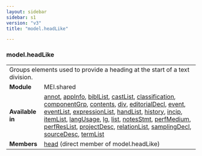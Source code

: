 ```yaml
---
layout: sidebar
sidebar: s1
version: "v3"
title: "model.headLike"

---
```


<div class="classSpec model">
   <h3 id="model.headLike">model.headLike</h3>
   <table class="wovenodd">
      <tr>
         <td colspan="2" class="wovenodd-col2">Groups elements used to provide a heading at the start of a text division.</td>
      </tr>
      <tr>
         <td class="wovenodd-col1">
            <strong>Module</strong>
         </td>
         <td class="wovenodd-col2">MEI.shared</td>
      </tr>
      <tr>
         <td class="wovenodd-col1">
            <strong>Available in</strong>
         </td>
         <td class="wovenodd-col2">
            <div class="parent">
               <div>
                  <a class="link_odd_elementSpec" href="/{{ site.baseurl }}/{{ page.version }}/elements/annot.html">annot</a>, 
                  <a class="link_odd_elementSpec" href="/{{ site.baseurl }}/{{ page.version }}/elements/appInfo.html">appInfo</a>, 
                  <a class="link_odd_elementSpec" href="/{{ site.baseurl }}/{{ page.version }}/elements/biblList.html">biblList</a>, 
                  <a class="link_odd_elementSpec" href="/{{ site.baseurl }}/{{ page.version }}/elements/castList.html">castList</a>, 
                  <a class="link_odd_elementSpec" href="/{{ site.baseurl }}/{{ page.version }}/elements/classification.html">classification</a>, 
                  <a class="link_odd_elementSpec" href="/{{ site.baseurl }}/{{ page.version }}/elements/componentGrp.html">componentGrp</a>, 
                  <a class="link_odd_elementSpec" href="/{{ site.baseurl }}/{{ page.version }}/elements/contents.html">contents</a>, 
                  <a class="link_odd_elementSpec" href="/{{ site.baseurl }}/{{ page.version }}/elements/div.html">div</a>, 
                  <a class="link_odd_elementSpec" href="/{{ site.baseurl }}/{{ page.version }}/elements/editorialDecl.html">editorialDecl</a>, 
                  <a class="link_odd_elementSpec" href="/{{ site.baseurl }}/{{ page.version }}/elements/event.html">event</a>, 
                  <a class="link_odd_elementSpec" href="/{{ site.baseurl }}/{{ page.version }}/elements/eventList.html">eventList</a>, 
                  <a class="link_odd_elementSpec" href="/{{ site.baseurl }}/{{ page.version }}/elements/expressionList.html">expressionList</a>, 
                  <a class="link_odd_elementSpec" href="/{{ site.baseurl }}/{{ page.version }}/elements/handList.html">handList</a>, 
                  <a class="link_odd_elementSpec" href="/{{ site.baseurl }}/{{ page.version }}/elements/history.html">history</a>, 
                  <a class="link_odd_elementSpec" href="/{{ site.baseurl }}/{{ page.version }}/elements/incip.html">incip</a>, 
                  <a class="link_odd_elementSpec" href="/{{ site.baseurl }}/{{ page.version }}/elements/itemList.html">itemList</a>, 
                  <a class="link_odd_elementSpec" href="/{{ site.baseurl }}/{{ page.version }}/elements/langUsage.html">langUsage</a>, 
                  <a class="link_odd_elementSpec" href="/{{ site.baseurl }}/{{ page.version }}/elements/lg.html">lg</a>, 
                  <a class="link_odd_elementSpec" href="/{{ site.baseurl }}/{{ page.version }}/elements/list.html">list</a>, 
                  <a class="link_odd_elementSpec" href="/{{ site.baseurl }}/{{ page.version }}/elements/notesStmt.html">notesStmt</a>, 
                  <a class="link_odd_elementSpec" href="/{{ site.baseurl }}/{{ page.version }}/elements/perfMedium.html">perfMedium</a>, 
                  <a class="link_odd_elementSpec" href="/{{ site.baseurl }}/{{ page.version }}/elements/perfResList.html">perfResList</a>, 
                  <a class="link_odd_elementSpec" href="/{{ site.baseurl }}/{{ page.version }}/elements/projectDesc.html">projectDesc</a>, 
                  <a class="link_odd_elementSpec" href="/{{ site.baseurl }}/{{ page.version }}/elements/relationList.html">relationList</a>, 
                  <a class="link_odd_elementSpec" href="/{{ site.baseurl }}/{{ page.version }}/elements/samplingDecl.html">samplingDecl</a>, 
                  <a class="link_odd_elementSpec" href="/{{ site.baseurl }}/{{ page.version }}/elements/sourceDesc.html">sourceDesc</a>, 
                  <a class="link_odd_elementSpec" href="/{{ site.baseurl }}/{{ page.version }}/elements/termList.html">termList</a>
               </div>
            </div>
         </td>
      </tr>
      <tr>
         <td class="wovenodd-col1">
            <strong>Members</strong>
         </td>
         <td class="wovenodd-col2">
            <div class="parent">
               <div>
                  <a class="link_odd_elementSpec" href="/{{ site.baseurl }}/{{ page.version }}/elements/head.html">head</a> (direct member of model.headLike)
               </div>
            </div>
         </td>
      </tr>
   </table>
</div>